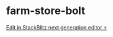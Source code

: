 # farm-store-bolt

[Edit in StackBlitz next generation editor ⚡️](https://stackblitz.com/~/github.com/imamabuhanifah/farm-store-bolt)